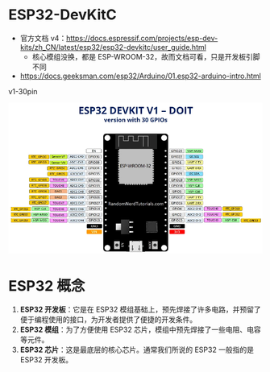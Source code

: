 # ESP32-DevKitC

- 官方文档 v4：https://docs.espressif.com/projects/esp-dev-kits/zh_CN/latest/esp32/esp32-devkitc/user_guide.html
    - 核心模组没换，都是 ESP-WROOM-32，故而文档可看，只是开发板引脚不同
- https://docs.geeksman.com/esp32/Arduino/01.esp32-arduino-intro.html

v1-30pin

![ESP32-DevKitC](../images/ESP32-DevKitC.webp)

# ESP32 概念

1. **ESP32 开发板**：它是在 ESP32 模组基础上，预先焊接了许多电路，并预留了便于编程使用的接口，为开发者提供了便捷的开发条件。
2. **ESP32 模组**：为了方便使用 ESP32 芯片，模组中预先焊接了一些电阻、电容等元件。
3. **ESP32 芯片**：这是最底层的核心芯片。通常我们所说的 ESP32 一般指的是 ESP32 开发板。